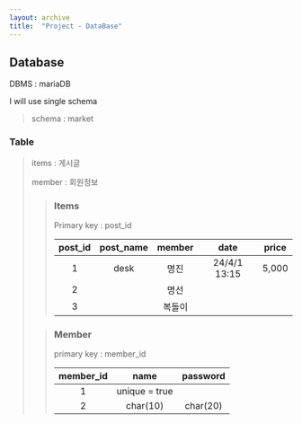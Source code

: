 ```yaml
---
layout: archive
title:  "Project - DataBase"
---
```


## Database

DBMS : mariaDB

I will use single schema

> schema : market

### Table

> items : 게시글
>
> member : 회원정보
>
> > ### Items
> >
> > Primary key : post_id
> >
> > | post_id | post_name | member |     date     | price |
> > | :-----: | :-------: | :----: | :----------: | :---: |
> > |    1    |   desk    |  명진  | 24/4/1 13:15 | 5,000 |
> > |    2    |           |  명선  |              |       |
> > |    3    |           | 복돌이 |              |       |
>
> >
> >
> >### Member
> >
> >primary key : member_id
> >
> >| member_id |     name      | password |
> >| :-------: | :-----------: | :------: |
> >|     1     | unique = true |          |
> >|     2     |   char(10)    | char(20) |
> >
> >
